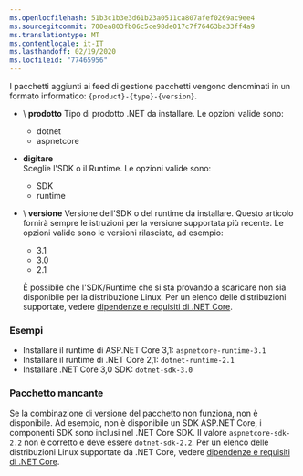 ```yaml
---
ms.openlocfilehash: 51b3c1b3e3d61b23a0511ca807afef0269ac9ee4
ms.sourcegitcommit: 700ea803fb06c5ce98de017c7f76463ba33ff4a9
ms.translationtype: MT
ms.contentlocale: it-IT
ms.lasthandoff: 02/19/2020
ms.locfileid: "77465956"
---
```


I pacchetti aggiunti ai feed di gestione pacchetti vengono denominati in un formato informatico: `{product}-{type}-{version}`.

- \ **prodotto**
Tipo di prodotto .NET da installare. Le opzioni valide sono:

  - dotnet
  - aspnetcore

- **digitare**\
Sceglie l'SDK o il Runtime. Le opzioni valide sono:

  - SDK
  - runtime

- \ **versione**
Versione dell'SDK o del runtime da installare. Questo articolo fornirà sempre le istruzioni per la versione supportata più recente. Le opzioni valide sono le versioni rilasciate, ad esempio:

  - 3.1
  - 3.0
  - 2.1

  È possibile che l'SDK/Runtime che si sta provando a scaricare non sia disponibile per la distribuzione Linux. Per un elenco delle distribuzioni supportate, vedere [dipendenze e requisiti di .NET Core](../dependencies.md?pivots=os-linux).

### <a name="examples"></a>Esempi

- Installare il runtime di ASP.NET Core 3,1: `aspnetcore-runtime-3.1`
- Installare il runtime di .NET Core 2,1: `dotnet-runtime-2.1`
- Installare .NET Core 3,0 SDK: `dotnet-sdk-3.0`

### <a name="package-missing"></a>Pacchetto mancante

Se la combinazione di versione del pacchetto non funziona, non è disponibile. Ad esempio, non è disponibile un SDK ASP.NET Core, i componenti SDK sono inclusi nel .NET Core SDK. Il valore `aspnetcore-sdk-2.2` non è corretto e deve essere `dotnet-sdk-2.2`. Per un elenco delle distribuzioni Linux supportate da .NET Core, vedere [dipendenze e requisiti di .NET Core](../dependencies.md?pivots=os-linux).
